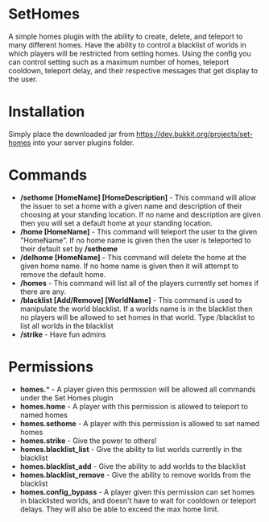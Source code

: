 # SetHomes
A simple homes plugin with the ability to create, delete, and teleport to many different homes. Have the ability to control a blacklist of worlds in which players will be restricted from setting homes. Using the config you can control setting such as a maximum number of homes, teleport cooldown, teleport delay, and their respective messages that get display to the user.

# Installation
Simply place the downloaded jar from https://dev.bukkit.org/projects/set-homes into your server plugins folder.

# Commands
- **/sethome [HomeName] [HomeDescription]** - This command will allow the issuer to set a home with a given name and description of their choosing at your standing location. If no name and description are given then you will set a default home at your standing location.
- **/home [HomeName]** - This command will teleport the user to the given "HomeName". If no home name is given then the user is teleported to their default set by **/sethome**
- **/delhome [HomeName]** - This command will delete the home at the given home name. If no home name is given then it will attempt to remove the default home.
- **/homes** - This command will list all of the players currently set homes if there are any.
- **/blacklist [Add/Remove] [WorldName]** - This command is used to manipulate the world blacklist. If a worlds name is in the blacklist then no players will be allowed to set homes in that world. Type /blacklist to list all worlds in the blacklist
- **/strike** - Have fun admins

# Permissions
- **homes.*** - A player given this permission will be allowed all commands under the Set Homes plugin
- **homes.home** - A player with this permission is allowed to teleport to named homes
- **homes.sethome** - A player with this permission is allowed to set named homes
- **homes.strike** - Give the power to others!
- **homes.blacklist_list** - Give the ability to list worlds currently in the blacklist
- **homes.blacklist_add** - Give the ability to add worlds to the blacklist
- **homes.blacklist_remove** - Give the ability to remove worlds from the blacklist
- **homes.config_bypass** - A player given this permission can set homes in blacklisted worlds, and doesn't have to wait for cooldown or teleport delays. They will also be able to exceed the max home limit.
